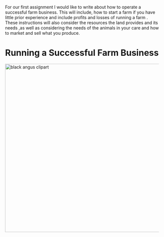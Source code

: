 
For our first assignment I would like to write about how to operate a successful farm business. This will include, how to start a farm if you have little prior experience and include profits and losses of running a farm . These instructions will also consider the resources the land provides and its needs ,as well as considering the needs of the animals in your care and how to market and sell what you produce. 

# Running a Successful Farm Business # 



<a href="https://clipartxtras.com/download/c0b9b227c7077e74edb42519cdf5196c8983cc02.html" title="Image from clipartxtras.com"><img src="https://img.clipartxtras.com/42cbb9e3a57724a15a8ec86ea43cdf28_registered-black-angus-of-lee-county-clipart-black-angus-clipart_550-313.gif" width="550" alt="black angus clipart" /></a>
